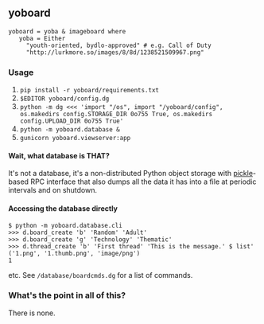 ## yoboard

```dg
yoboard = yoba & imageboard where
   yoba = Either
     "youth-oriented, bydlo-approved" # e.g. Call of Duty
     "http://lurkmore.so/images/8/8d/1238521509967.png"
```

### Usage

  1. `pip install -r yoboard/requirements.txt`
  2. `$EDITOR yoboard/config.dg`
  3. `python -m dg <<< 'import "/os", import "/yoboard/config", os.makedirs config.STORAGE_DIR 0o755 True, os.makedirs config.UPLOAD_DIR 0o755 True'`
  4. `python -m yoboard.database &`
  5. `gunicorn yoboard.viewserver:app`

#### Wait, what database is THAT?

It's not a database, it's a non-distributed Python object storage with
[pickle](http://docs.python.org/3.3/library/pickle.html)-based RPC interface
that also dumps all the data it has into a file at periodic intervals
and on shutdown.

#### Accessing the database directly

```dg
$ python -m yoboard.database.cli
>>> d.board_create 'b' 'Random' 'Adult'
>>> d.board_create 'g' 'Technology' 'Thematic'
>>> d.thread_create 'b' 'First thread' 'This is the message.' $ list' ('1.png', '1.thumb.png', 'image/png')
1
```

etc. See `/database/boardcmds.dg` for a list of commands.

### What's the point in all of this?

There is none.
